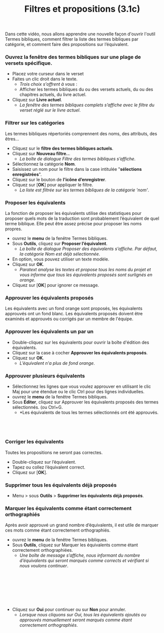 ﻿---
title: Filtres et propositions (3.1c)
---
Dans cette vidéo, nous allons apprendre une nouvelle façon d'ouvrir l'outil Termes bibliques, comment filtrer la liste des termes bibliques par catégorie, et comment faire des propositions sur l’équivalent.

### Ouvrez la fenêtre des termes bibliques sur une plage de versets spécifique.

-   Placez votre curseur dans le verset
-   Faites un clic droit dans le texte.  
    -  *Trois choix s'offrent à vous* :
    -  Afficher les termes bibliques du ou des versets actuels, du ou des chapitres actuels, du livre actuel.
-   Cliquez sur **Livre actuel**.
    -  *La fenêtre des termes bibliques complets s’affiche avec le filtre du verset réglé sur le livre actuel*.

### Filtrer sur les catégories

Les termes bibliques répertoriés comprennent des noms, des attributs, des êtres...

-   Cliquez sur le **filtre des termes bibliques actuels**.
-   Cliquez sur **Nouveau filtre..**. 
     -  *La boîte de dialogue Filtre des termes bibliques s’affiche*.
-   Sélectionnez la catégorie **Nom**.
-   Saisissez un nom pour le filtre dans la case intitulée "**sélections enregistrées**".
-   Cliquez sur le bouton de **l'icône d’enregistrer**.
-   Cliquez sur [**OK**] pour appliquer le filtre.
    -  *La liste est filtrée sur les termes bibliques de la catégorie 'nom'*.

### Proposer les équivalents

La fonction de proposer les équivalents utilise des statistiques pour proposer quels mots de la traduction sont probablement l’équivalent de quel terme biblique. Elle peut être assez précise pour proposer les noms propres.

-   ouvrez le **menu** de la fenêtre Termes bibliques.
-   Sous **Outils**, cliquez sur **Proposer l’équivalent**.
     -  *La boîte de dialogue Proposer des équivalents s’affiche. Par défaut, la catégorie Nom est déjà sélectionnée*.
-   En option, vous pouvez utiliser un texte modèle.
-   Cliquez sur **OK**.
     -  *Paratext analyse les textes et propose tous les noms du projet et vous informe que tous les équivalents proposés sont surlignés en orange*.
-   Cliquez sur [**OK**] pour ignorer ce message.

### Approuver les équivalents proposés

Les équivalents avec un fond orange sont proposés, les équivalents approuvés ont un fond blanc. Les équivalents proposés doivent être examinés et approuvés ou corrigés par un membre de l'équipe.

### Approuver les équivalents un par un

-   Double-cliquez sur les équivalents pour ouvrir la boîte d'édition des équivalents.
-   Cliquez sur la case à cocher **Approuver les équivalents proposés**.
-   Cliquez sur **OK**.
     -  *L’équivalent n'a plus de fond orange*.

### Approuver plusieurs équivalents

-   Sélectionnez les lignes que vous voulez approuver en utilisant le clic Maj pour une étendue ou le clic Ctrl pour des lignes individuelles.
-   ouvrez le **menu** de la fenêtre Termes bibliques.
-   Sous **Éditer**, cliquez sur Approuver les équivalents proposés des termes sélectionnés. (ou Ctrl+G.
     -  *Les équivalents de tous les termes sélectionnés ont été approuvés.


 
-----

### Corriger les équivalents

Toutes les propositions ne seront pas correctes.

-   Double-cliquez sur l’équivalent.
-   Tapez ou collez l’équivalent correct.
-   Cliquez sur [**OK**].

### Supprimer tous les équivalents déjà proposés

-   Menu \> sous **Outils** \> **Supprimer les équivalents déjà proposés**.

### Marquer les équivalents comme étant correctement orthographiés

Après avoir approuvé un grand nombre d’équivalents, il est utile de marquer ces mots comme étant correctement orthographiés.

-   ouvrez le **menu** de la fenêtre Termes bibliques.
-   Sous **Outils**, cliquez sur Marquer les équivalents comme étant correctement orthographiées.
     -  *Une boîte de message s’affiche, nous informant du nombre d’équivalents qui seront marqués comme corrects et vérifiant si nous voulons continuer*.

 
-----

 
-----

-   Cliquez sur **Oui** pour continuer ou sur **Non** pour annuler.
     -  *Lorsque nous cliquons sur Oui, tous les équivalents ajoutés ou approuvés manuellement seront marqués comme étant correctement orthographiés*.

